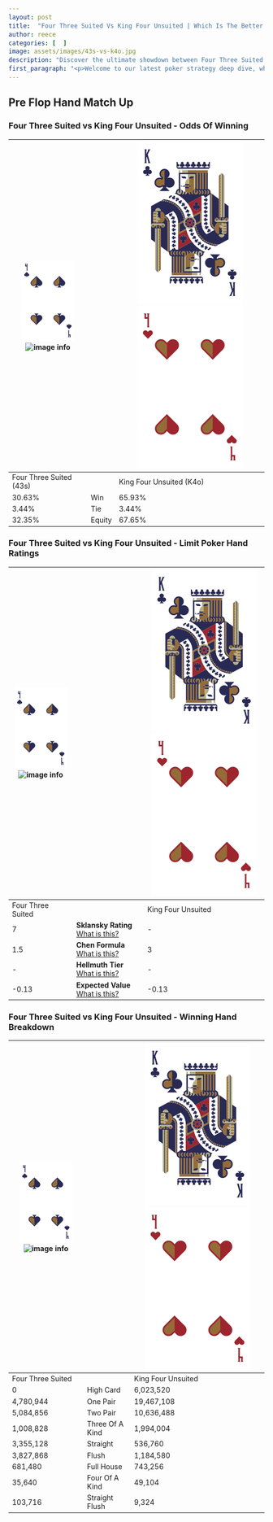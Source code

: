 ```yaml
---
layout: post
title:  "Four Three Suited Vs King Four Unsuited | Which Is The Better Hand In Poker? A Complete Guide"
author: reece
categories: [  ]
image: assets/images/43s-vs-k4o.jpg
description: "Discover the ultimate showdown between Four Three Suited and King Four Unsuited in poker! Uncover the odds, strategies, and scenarios where one hand triumphs over the other. Get ready to up your poker game with this thrilling analysis."
first_paragraph: "<p>Welcome to our latest poker strategy deep dive, where we're pitting two distinct hands against each other in a high-stakes showdown: Four Three Suited vs King Four Unsuited.</p><p>In the dynamic world of poker, every decision counts, and knowing which hand holds the upper hand is key to your success at the table.</p><p>In this article, we'll dissect these two hands, explore the scenarios where one dominates the other, and equip you with the knowledge to make strategic choices that can tip the odds in your favor.</p><p>Get ready to unravel the intriguing dynamics of these poker hands and elevate your game to new heights.</p>"
---
```




[comment]: # (sp0)

## Pre Flop Hand Match Up

<div class="table hand-ratings" markdown="1"> 



### Four Three Suited vs King Four Unsuited - Odds Of Winning


    
| ![image info](assets/images/hand1/4.png) ![image info](assets/images/hand1/3s.png) |  | ![image info](assets/images/hand2/K.png) ![image info](assets/images/hand2/4o.png) |
| -------- | -------- | -------- |
| Four Three Suited (43s) |  | King Four Unsuited (K4o) |
| 30.63% | Win | 65.93% |
| 3.44% | Tie | 3.44% |
| 32.35% | Equity | 67.65% |




[comment]: # (sp1)



### Four Three Suited vs King Four Unsuited - Limit Poker Hand Ratings


    
| ![image info](assets/images/hand1/4.png) ![image info](assets/images/hand1/3s.png) |  | ![image info](assets/images/hand2/K.png) ![image info](assets/images/hand2/4o.png) |
| -------- | -------- | -------- |
| Four Three Suited |  | King Four Unsuited |
| 7 | **Sklansky Rating** [What is this?](/sklansky-rating-explained) | - |
| 1.5 | **Chen Formula** [What is this?](/chen-formula-explained) | 3 |
| - | **Hellmuth Tier** [What is this?](/Hellmuth-tier-explained) | - |
| -0.13 | **Expected Value** [What is this?](/expected-value-explained) | -0.13 |




[comment]: # (sp2)



### Four Three Suited vs King Four Unsuited - Winning Hand Breakdown


    
| ![image info](assets/images/hand1/4.png) ![image info](assets/images/hand1/3s.png) |  | ![image info](assets/images/hand2/K.png) ![image info](assets/images/hand2/4o.png) |
| -------- | -------- | -------- |
| Four Three Suited |  | King Four Unsuited |
| 0 | High Card | 6,023,520 |
| 4,780,944 | One Pair | 19,467,108 |
| 5,084,856 | Two Pair | 10,636,488 |
| 1,008,828 | Three Of A Kind | 1,994,004 |
| 3,355,128 | Straight | 536,760 |
| 3,827,868 | Flush | 1,184,580 |
| 681,480 | Full House | 743,256 |
| 35,640 | Four Of A Kind | 49,104 |
| 103,716 | Straight Flush | 9,324 |




[comment]: # (sp3)



</div>

[comment]: # (sp4)



[comment]: # (sp5)

